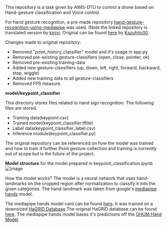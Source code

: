 This repository is a task given by AIMS-DTU to control a drone based on Hand-gesture classification and Voice control. 

For hand gesture recognition, a pre-made repository [hand-gesture-recognition-using-mediapipe]([url](https://github.com/kinivi/hand-gesture-recognition-mediapipe/blob/main/README.md)) was used.
(Note the linked repository is translated version by [kinivi]([url](https://github.com/kinivi)). Original can be found [here]([url](https://github.com/Kazuhito00/hand-gesture-recognition-using-mediapipe/blob/main/README_EN.md)) by [Kazuhito00]([url](https://github.com/Kazuhito00)).

Changes made to original repository:
- Removed "point_history_classifier" model and it's usage in app.py
- Removed pre-existing gesture-classifiers (open, close, pointer, ok)
- Removed pre-existing training-data
- Added new gesture-classifiers (up, down, left, right, forward, backward, stop, wiggle)
- Added new training data to all gesture-classifiers
- Removed FPS measure.

**model/keypoint_classifier**

This directory stores files related to hand sign recognition.
The following files are stored.

- Training data(keypoint.csv)
- Trained model(keypoint_classifier.tflite)
- Label data(keypoint_classifier_label.csv)
- Inference module(keypoint_classifier.py)

The original repository can be referenced on how the model was trained and how to train it further
Point gesture collection and training is currently out of scope but is the future of the project.

**Model structure**
for the model prepared in keypoint_classification.ipynb
![image](https://github.com/user-attachments/assets/840e7c70-5828-4ac4-8552-89996d4a8a55)

How the model works? 
The model is a neural network that uses hand-landmarks on the cropped region after normalization to classify it into the given categories.
The hand-landmark was taken from google's [mediapipe hands]([url](https://ai.google.dev/edge/mediapipe/solutions/vision/hand_landmarker#models)) model. 

The mediapipe hands model card can be found [here]([url](https://storage.googleapis.com/mediapipe-assets/Model%20Card%20Hand%20Tracking%20(Lite_Full)%20with%20Fairness%20Oct%202021.pdf)). It was trained on a downsized [HaGRID Database]([url](https://www.kaggle.com/datasets/innominate817/hagrid-sample-30k-384p/data))
The original HaGRID database can be found [here]([url](https://github.com/hukenovs/hagrid)). 
The mediapipe hands model bases it's predictions off the [GHUM Hand Model]([url](https://openaccess.thecvf.com/content_CVPR_2020/papers/Xu_GHUM__GHUML_Generative_3D_Human_Shape_and_Articulated_Pose_CVPR_2020_paper.pdf)).

